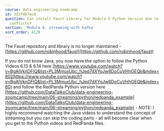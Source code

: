 ```yaml
---
course: data-engineering-zoomcamp
id: 2d274b7acd
question: Can install Faust Library for Module 6 Python Version due to dependency
  conflicts?
section: 'Module 6: streaming with kafka'
sort_order: 4120
---
```


The Faust repository and library is no longer maintained - [https://github.com/robinhood/faust](https://github.com/robinhood/faust)

If you do not know Java, you now have the option to follow the Python Videos 6.13 & 6.14 here [https://www.youtube.com/watch?v=BgAlVknDFlQ&list=PL3MmuxUbc_hJed7dXYoJw8DoCuVHhGEQb&index=80](https://www.youtube.com/watch?v=BgAlVknDFlQ&list=PL3MmuxUbc_hJed7dXYoJw8DoCuVHhGEQb&index=80)  and follow the RedPanda Python version here [https://github.com/DataTalksClub/data-engineering-zoomcamp/tree/main/06-streaming/python/redpanda_example](https://github.com/DataTalksClub/data-engineering-zoomcamp/tree/main/06-streaming/python/redpanda_example) - NOTE: I highly recommend watching the Java videos to understand the concept of streaming but you can skip the coding parts - all will become clear when you get to the Python videos and RedPanda files.

